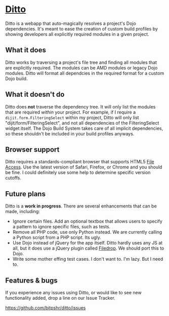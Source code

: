 [Ditto](http://bitpshr.info/ditto)
=================

Ditto is a webapp that auto-magically resolves a project's Dojo dependencies. It's meant to ease the creation of custom build profiles by showing developers all explicitly required modules in a given project.



What it does
-----------

Ditto works by traversing a project's file tree and finding all modules that are explicitly required. The modules can be AMD modules or legacy Dojo modules. Ditto will format all dependcies in the required format for a custom Dojo build.



What it doesn't do
-----------

Ditto does <b>not</b> traverse the dependency tree. It will only list the modules that are required <i>within</i> your project. For example, if I require a `dijit.form.FilteringSelect` within my project, Ditto will only list "dijit/form/FilteringSelect", and not all dependencies of the FilteringSelect widget itself. The Dojo Build System takes care of all implicit dependencies, so these shouldn't be included in your build profiles anyways.



Browser support
-----------

Ditto requires a standards-compliant browser that supports HTML5 [File Access](http://www.html5rocks.com/en/features/file_access). Use the latest version of Safari, Firefox, or Chrome and you should be fine. I could definitely use some help to determine specific version cutoffs.



Future plans
------------

Ditto is a <b>work in progress</b>. There are several enhancements that can be made, including:

* Ignore certain files. Add an optional textbox that allows users to specify a pattern to ignore specific files, such as tests.
* Remove all PHP code, use only Python instead. We are currently calling a Python script from a PHP script. Its ugly.
* Use Dojo instead of jQuery for the app itself. Ditto hardly uses any JS at all, but it does use a jQuery plugin called [Filedrop](https://github.com/weixiyen/jquery-filedrop). We should port this to Dojo.
* Write some mother effing test cases. I don't want to. I'm lazy. But I need to.



Features & bugs
-----------

If you experience any issues using Ditto, or would like to see new functionality added, drop a line on our Issue Tracker.

https://github.com/bitpshr/ditto/issues


